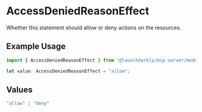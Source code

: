 # AccessDeniedReasonEffect

Whether this statement should allow or deny actions on the resources.

## Example Usage

```typescript
import { AccessDeniedReasonEffect } from "@launchdarkly/mcp-server/models/components";

let value: AccessDeniedReasonEffect = "allow";
```

## Values

```typescript
"allow" | "deny"
```